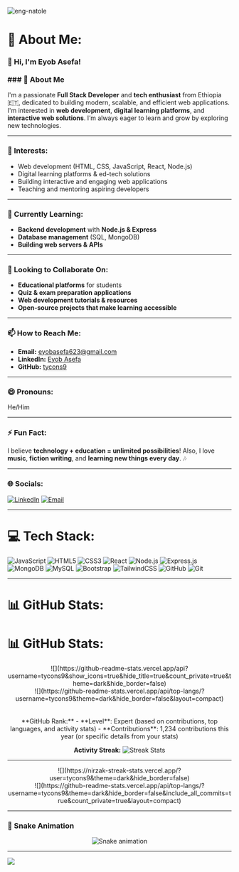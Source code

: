 <p align="left">
  <img src="https://komarev.com/ghpvc/?username=eng-natole&label=Profile%20views&color=0e75b6&style=flat" alt="eng-natole" />
</p>

# 💫 About Me:
### 👋 Hi, I'm Eyob Asefa! <br><br>### 🚀 About Me <br>
I'm a passionate **Full Stack Developer** and **tech enthusiast** from Ethiopia 🇪🇹, dedicated to building modern, scalable, and efficient web applications. I'm interested in **web development**, **digital learning platforms**, and **interactive web solutions**. I’m always eager to learn and grow by exploring new technologies.

---

### 👀 Interests:
- Web development (HTML, CSS, JavaScript, React, Node.js)
- Digital learning platforms & ed-tech solutions
- Building interactive and engaging web applications
- Teaching and mentoring aspiring developers

---

### 🌱 Currently Learning:
- **Backend development** with **Node.js & Express**
- **Database management** (SQL, MongoDB)
- **Building web servers & APIs**

---

### 💞️ Looking to Collaborate On:
- **Educational platforms** for students
- **Quiz & exam preparation applications**
- **Web development tutorials & resources**
- **Open-source projects that make learning accessible**

---

### 📫 How to Reach Me:
- **Email:** eyobasefa623@gmail.com
- **LinkedIn:** [Eyob Asefa](https://www.linkedin.com/in/eyobasefa/)
- **GitHub:** [tycons9](https://github.com/tycons9)

---

### 😄 Pronouns:
He/Him

---

### ⚡ Fun Fact:
I believe **technology + education = unlimited possibilities**! Also, I love **music**, **fiction writing**, and **learning new things every day**. 🎶

---

### 🌐 Socials:
[![LinkedIn](https://img.shields.io/badge/LinkedIn-%230077B5.svg?logo=linkedin&logoColor=white)](https://linkedin.com/in/eyobasefa) 
[![Email](https://img.shields.io/badge/Email-D14836?logo=gmail&logoColor=white)](mailto:eyobasefa623@gmail.com)

---

# 💻 Tech Stack:
![JavaScript](https://img.shields.io/badge/javascript-%23323330.svg?style=for-the-badge&logo=javascript&logoColor=%23F7DF1E)
![HTML5](https://img.shields.io/badge/html5-%23E34F26.svg?style=for-the-badge&logo=html5&logoColor=white)
![CSS3](https://img.shields.io/badge/css3-%23F7DF1E.svg?style=for-the-badge&logo=css3&logoColor=white)
![React](https://img.shields.io/badge/react-%2320232a.svg?style=for-the-badge&logo=react&logoColor=%2361DAFB)
![Node.js](https://img.shields.io/badge/node.js-6DA55F?style=for-the-badge&logo=node.js&logoColor=white)
![Express.js](https://img.shields.io/badge/express.js-%23404d59.svg?style=for-the-badge&logo=express&logoColor=%2361DAFB)
![MongoDB](https://img.shields.io/badge/MongoDB-%234ea94b.svg?style=for-the-badge&logo=mongodb&logoColor=white)
![MySQL](https://img.shields.io/badge/mysql-4479A1.svg?style=for-the-badge&logo=mysql&logoColor=white)
![Bootstrap](https://img.shields.io/badge/bootstrap-%238511FA.svg?style=for-the-badge&logo=bootstrap&logoColor=white)
![TailwindCSS](https://img.shields.io/badge/tailwindcss-%2338B2AC.svg?style=for-the-badge&logo=tailwind-css&logoColor=white)
![GitHub](https://img.shields.io/badge/github-%23121011.svg?style=for-the-badge&logo=github&logoColor=white)
![Git](https://img.shields.io/badge/git-%23F05033.svg?style=for-the-badge&logo=git&logoColor=white)

---

# 📊 GitHub Stats:
# 📊 GitHub Stats:

<div align="center">
  ![](https://github-readme-stats.vercel.app/api?username=tycons9&show_icons=true&hide_title=true&count_private=true&theme=dark&hide_border=false)<br/>
  ![](https://github-readme-stats.vercel.app/api/top-langs/?username=tycons9&theme=dark&hide_border=false&layout=compact)<br/>
  <!-- You can customize the API link to show specific details, like most used languages and other stats -->
  <br/><br>
  **GitHub Rank:**
  - **Level**: Expert (based on contributions, top languages, and activity stats)
  - **Contributions**: 1,234 contributions this year (or specific details from your stats)

  **Activity Streak:**
  ![Streak Stats](https://nirzak-streak-stats.vercel.app/?user=tycons9&theme=dark&hide_border=true)<br/>
</div>

---

<div align="center">
  ![](https://nirzak-streak-stats.vercel.app/?user=tycons9&theme=dark&hide_border=false)<br/>
  ![](https://github-readme-stats.vercel.app/api/top-langs/?username=tycons9&theme=dark&hide_border=false&include_all_commits=true&count_private=true&layout=compact)
</div>

---

### 🐍 Snake Animation

<p align="center">
  <img src="https://raw.githubusercontent.com/maurodesouza/maurodesouza/output/snake.svg" alt="Snake animation" />
</p>

---

[![](https://visitcount.itsvg.in/api?id=tycons9&icon=9&color=0)](https://visitcount.itsvg.in)

<!-- Proudly created with GPRM ( https://gprm.itsvg.in ) -->

